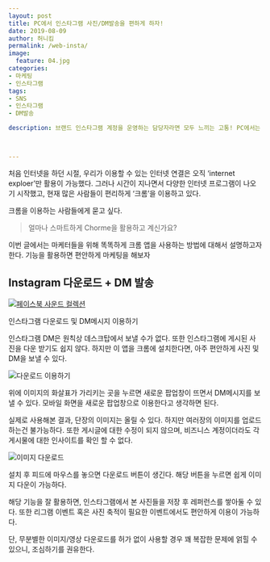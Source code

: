 ```yaml
---
layout: post
title: PC에서 인스타그램 사진/DM발송을 편하게 하자!
date: 2019-08-09
author: 허니킴
permalink: /web-insta/
image:
  feature: 04.jpg
categories:
- 마케팅
- 인스타그램
tags:
- SNS
- 인스타그램
- DM발송

description: 브랜드 인스타그램 계정을 운영하는 담당자라면 모두 느끼는 고통! PC에서는 왜! 인스타그램이 안되는거야!! 라는 말을 해방시켜줄 앱이 등장했습니다. 이제는 편안하게 PC에서 인스타그램 사진다운 및 DM을 발송해보세요~



---
```




처음 인터넷을 하던 시절, 우리가 이용할 수 있는 인터넷 연결은 오직 ‘internet exploer’만 활용이 가능했다. 그러나 시간이 지나면서 다양한 인터넷 프로그램이 나오기 시작했고, 현재 많은 사람들이 편리하게 ‘크롬’을 이용하고 있다.

크롬을 이용하는 사람들에게 묻고 싶다.

> 얼마나 스마트하게 Chorme을 활용하고 계신가요?

이번 글에서는 마케터들을 위해 똑똑하게 크롬 앱을 사용하는 방법에 대해서 설명하고자 한다. 기능을 활용하면 편안하게 마케팅을 해보자

## Instagram 다운로드 + DM 발송

[![페이스북 사운드 컬렉션](https://socialmediaexplorer.com/wp-content/uploads/2018/11/Instagram-automation.png)](https://chrome.google.com/webstore/detail/downloader-for-instagram/olkpikmlhoaojbbmmpejnimiglejmboe)

인스타그램 다운로드 및 DM메시지 이용하기

인스타그램 DM은 원칙상 데스크탑에서 보낼 수가 없다. 또한 인스타그램에 게시된 사진을 다운 받기도 쉽지 않다. 하지만 이 앱을 크롬에 설치한다면, 아주 편안하게 사진 및 DM을 보낼 수 있다.

![다운로드 이용하기](https://lh3.googleusercontent.com/ESTjK53xscd5bdU5XvtIvfKHr5gQPJDghl8cxLz0ImZxgvxxNjIanUgkwLKVG9IqqxDgNCXxTg=w640-h400-e365)

위에 이미지의 화살표가 가리키는 곳을 누르면 새로운 팝업창이 뜨면서 DM메시지를 보낼 수 있다. 모바일 화면을 새로운 팝업창으로 이용한다고 생각하면 된다.

실제로 사용해본 결과, 단장의 이미지는 올릴 수 있다. 하지만 여러장의 이미지를 업로드 하는건 불가능하다. 또한 게시글에 대한 수정이 되지 않으며, 비즈니스 계정이더라도 각 게시물에 대한 인사이트를 확인 할 수 없다.

![이미지 다운로드](https://lh3.googleusercontent.com/8V-y2dx51ZpfB3o-4yfu4oqx1RM8FOjwbMAIIL1CEfnKX6lNiM-TfQCjOQwnHbwVkBsjRGab7A=w640-h400-e365)

설치 후 피드에 마우스를 놓으면 다운로드 버튼이 생긴다. 해당 버튼을 누르면 쉽게 이미지 다운이 가능하다.

해당 기능을 잘 활용하면, 인스타그램에서 본 사진들을 저장 후 레퍼런스를 쌓아둘 수 있다. 또한 리그램 이벤트 혹은 사진 축적이 필요한 이벤트에서도 편안하게 이용이 가능하다.

단, 무분별한 이미지/영상 다운로드를 허가 없이 사용할 경우 꽤 복잡한 문제에 얽힐 수 있으니, 조심하기를 권유한다.

